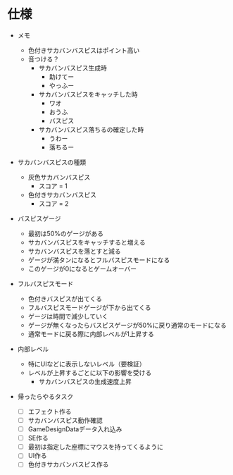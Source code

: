 # 仕様
- メモ
    - 色付きサカバンバスピスはポイント高い
    - 音つける？
        - サカバンバスピス生成時
            - 助けてー
            - やっふー
        - サカバンバスピスをキャッチした時
            - ワオ
            - おうふ
            - バスピス
        - サカバンバスピス落ちるの確定した時
            - うわー
            - 落ちるー
- サカバンバスピスの種類
    - 灰色サカバンバスピス
        - スコア = 1
    - 色付きサカバンバスピス
        - スコア = 2
- バスピスゲージ
    - 最初は50%のゲージがある
    - サカバンバスピスをキャッチすると増える
    - サカバンバスピスを落とすと減る
    - ゲージが満タンになるとフルバスピスモードになる
    - このゲージが0になるとゲームオーバー
- フルバスピスモード
    - 色付きバスピスが出てくる
    - フルバスピスモードゲージが下から出てくる
    - ゲージは時間で減少していく
    - ゲージが無くなったらバスピスゲージが50%に戻り通常のモードになる
    - 通常モードに戻る際に内部レベルが1上昇する
- 内部レベル
    - 特にUIなどに表示しないレベル（要検証）
    - レベルが上昇するごとに以下の影響を受ける
        - サカバンバスピスの生成速度上昇

- 帰ったらやるタスク
    - [ ] エフェクト作る
    - [ ] サカバンバスピス動作確認
    - [ ] GameDesignDataデータ入れ込み
    - [ ] SE作る
    - [ ] 最初は指定した座標にマウスを持ってくるように
    - [ ] UI作る
    - [ ] 色付きサカバンバスピス作る
